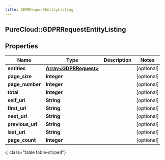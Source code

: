 ```yaml
---
title: GDPRRequestEntityListing
---
```

## PureCloud::GDPRRequestEntityListing

## Properties

|Name | Type | Description | Notes|
|------------ | ------------- | ------------- | -------------|
| **entities** | [**Array&lt;GDPRRequest&gt;**](GDPRRequest.html) |  | [optional] |
| **page_size** | **Integer** |  | [optional] |
| **page_number** | **Integer** |  | [optional] |
| **total** | **Integer** |  | [optional] |
| **self_uri** | **String** |  | [optional] |
| **first_uri** | **String** |  | [optional] |
| **next_uri** | **String** |  | [optional] |
| **previous_uri** | **String** |  | [optional] |
| **last_uri** | **String** |  | [optional] |
| **page_count** | **Integer** |  | [optional] |
{: class="table table-striped"}


